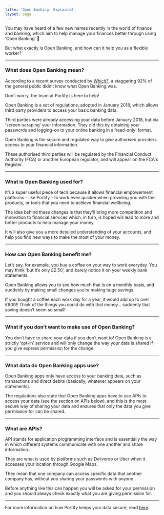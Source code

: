 ```yaml
---
title: 'Open Banking: Explained'
layout: page
---
```


You may have heard of a few new names recently in the world of finance and banking, which aim to help manage your finances better through using ‘Open Banking’ 🤔

But what exactly is Open Banking, and how can it help you as a flexible worker? 

---

### What does Open Banking mean?

According to a recent survey conducted by [Which?](https://www.which.co.uk/news/2017/10/open-banking-92-of-the-public-in-the-dark/), a staggering 92% of the general public didn’t know what Open Banking was. 

Don’t worry, the team at Portify is here to help! 

Open Banking is a set of regulations, adopted in January 2018, which allows third party providers to access your basic banking data.

Third parties were already accessing your data before January 2018, but via 'screen-scraping' your information. They did this by obtaining your passwords and logging-on to your online banking in a ‘read-only’ format.

Open Banking is the secure and regulated way to give authorised providers access to your financial information.

These authorised third parties will be regulated by the Financial Conduct Authority (FCA) or another European regulator, and will appear on the FCA's Register.

---

### What is Open Banking used for?

It’s a super useful piece of tech because it allows financial empowerment platforms - like Portify - to work even quicker when providing you with the products, or tools that you need to achieve financial wellbeing.

The idea behind these changes is that they'll bring more competition and innovation to financial services which, in turn, is hoped will lead to more and better products to help manage your money. 

It will also give you a more detailed understanding of your accounts, and help you find new ways to make the most of your money.

---

### How can Open Banking benefit me?

Let’s say, for example, you buy a coffee on your way to work everyday. You may think ‘but it’s only £2.50’, and barely notice it on your weekly bank statements. 

Open Banking allows you to see how much that is on a monthly basis, and suddenly by making small changes you’re making huge savings. 

If you bought a coffee each work day for a year, it would add up to over £600!! Think of the things you could do with that money… suddenly that saving doesn’t seem so small!

---

### What if you don’t want to make use of Open Banking?

You don’t have to share your data if you don’t want to! Open Banking is a strictly ‘opt-in’ service and will only change the way your data is shared if you give express permission for the change.

---

### What data do Open Banking apps use?

Open Banking apps only have access to your banking data, such as transactions and direct debits (basically, whatever appears on your statements). 

The regulations also state that Open Banking apps have to use APIs to access your data (see the section on APIs below), and this is the most secure way of sharing your data and ensures that only the data you give permission for can be shared.

---

### What are APIs?

API stands for application programming interface and is essentially the way in which different systems communicate with one another and share information.

They are what is used by platforms such as Deliveroo or Uber when it accesses your location through Google Maps.

They mean that one company can access specific data that another company has, without you sharing your passwords with anyone. 

Before anything like this can happen you will be asked for your permission and you should always check exactly what you are giving permission for.

---

For more information on how Portify keeps your data secure, read [here](https://www.portify.co/gdpr).